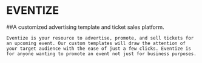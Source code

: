 # EVENTIZE  


##A customized advertising template and ticket sales platform.

```
Eventize is your resource to advertise, promote, and sell tickets for an upcoming event. Our custom templates will draw the attention of your target audience with the ease of just a few clicks. Eventize is for anyone wanting to promote an event not just for business purposes.
```
